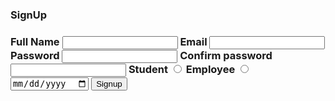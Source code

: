 <!DOCTYPE html>
<html lang="en">
<head>
  <meta charset="UTF-8">
  <meta name="viewport" content="width=device-width, initial-scale=1.0">
  <link url="https://www.figma.com/file/slXfJQSyKyU9xILVGy2Xoc/Untitled?node-id=4%3A2&t=GCsPbIm1RUAasU4m-1">
  <title>SignUp Form</title>
</head>
<body>
  <h3>SignUp<h3>
 <form action="" method="get">
   <label for="name"> Full Name</label>
   <input type="text" id="name">
   <label for="email">Email</label>
   <input type="email" id="email">
   <label for="password">Password</label>
   <input type="password" id="password">
   <label for="confirm password">Confirm password</label>
   <input type="Password" id="confirm password">
   <label for="Designation_s">Student</label>
   <input type="radio" id="designation">
   <label for="Designation_E">Employee</label>
   <input type="radio" id="designation">
   <input type="date" id="date">
   <button type="button">Signup</button>
 </form>
</body>
</html>
